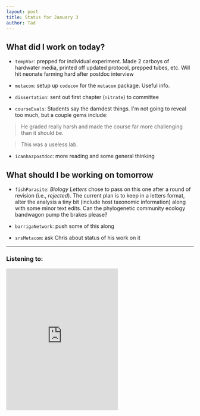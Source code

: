 ```yaml
---
layout: post
title: Status for January 3
author: Tad
---
```


## What did I work on today?

* `tempVar`: prepped for individual experiment. Made 2 carboys of hardwater media, printed off updated protocol, prepped tubes, etc. Will hit neonate farming hard after postdoc interview

* `metacom`: setup up `codecov` for the `metacom` package. Useful info.

* `dissertation`: sent out first chapter (`nitrate`) to committee

* `courseEvals`: Students say the darndest things. I'm not going to reveal too much, but a couple gems include:

> He graded really harsh and made the course far more challenging than it should be.

> This was a useless lab.

* `icanhazpostdoc`: more reading and some general thinking


## What should I be working on tomorrow

* `fishParasite`: _Biology Letters_ chose to pass on this one after a round of revision (i.e., *rejected*). The current plan is to keep in a letters format, alter the analysis a tiny bit (include host taxonomic information) along with some minor text edits. Can the phylogenetic community ecology bandwagon pump the brakes please?

* `barrigaNetwork`: push some of this along

* `srsMetacom`: ask Chris about status of his work on it




---

### Listening to:
 <iframe src='https://embed.spotify.com/?uri=spotify:track:6XorgdtMRoZ5OdmSV7NCFJ' width='300' height='380' frameborder='0' allowtransparency='true'></iframe>
 <i class='fa fa-code' style='color:pink'></i>
